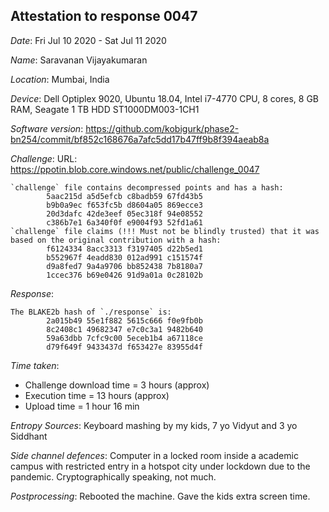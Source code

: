Attestation to response 0047
----------------------------

*Date*: Fri Jul 10 2020 - Sat Jul 11 2020

*Name*: Saravanan Vijayakumaran

*Location*: Mumbai, India

*Device*: Dell Optiplex 9020, Ubuntu 18.04, Intel i7-4770 CPU, 8 cores, 8 GB RAM, Seagate 1 TB HDD ST1000DM003-1CH1

*Software version*: https://github.com/kobigurk/phase2-bn254/commit/bf852c168676a7afc5dd17b47ff9b8f394aeab8a

*Challenge*: URL: https://ppotin.blob.core.windows.net/public/challenge_0047

```
`challenge` file contains decompressed points and has a hash:
        5aac215d a5d5efcb c8badb59 67fd43b5
        b9b0a9ec f653fc5b d8604a05 869ecce3
        20d3dafc 42de3eef 05ec318f 94e08552
        c386b7e1 6a340f0f e9004f93 52fd1a61
`challenge` file claims (!!! Must not be blindly trusted) that it was based on the original contribution with a hash:
        f6124334 8acc3313 f3197405 d22b5ed1
        b552967f 4eadd830 012ad991 c151574f
        d9a8fed7 9a4a9706 bb852438 7b8180a7
        1ccec376 b69e0426 91d9a01a 0c28102b
```

*Response*:
```
The BLAKE2b hash of `./response` is:
        2a015b49 55e1f882 5615c666 f0e9fb0b
        8c2408c1 49682347 e7c0c3a1 9482b640
        59a63dbb 7cfc9c00 5eceb1b4 a67118ce
        d79f649f 9433437d f653427e 83955d4f
```

*Time taken*:
  - Challenge download time = 3 hours (approx)
  - Execution time = 13 hours (approx)
  - Upload time = 1 hour 16 min

*Entropy Sources*: Keyboard mashing by my kids, 7 yo Vidyut and 3 yo Siddhant 

*Side channel defences*: Computer in a locked room inside a academic campus with restricted entry in a hotspot city under lockdown due to the pandemic. Cryptographically speaking, not much.

*Postprocessing*: Rebooted the machine. Gave the kids extra screen time.
